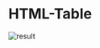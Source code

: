 # HTML-Table

![result](https://user-images.githubusercontent.com/105339279/168484447-6cec5072-5da7-4b32-bf24-afc653b6c5bc.png)
